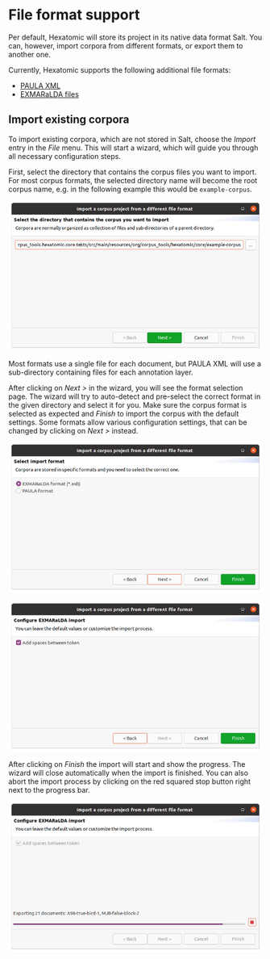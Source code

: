 # File format support

Per default, Hexatomic will store its project in its native data format Salt.
You can, however, import corpora from different formats, or export them to another one.

Currently, Hexatomic supports the following additional file formats:

- [PAULA XML](https://github.com/korpling/paula-xml)
- [EXMARaLDA files](https://exmaralda.org)

## Import existing corpora

To import existing corpora, which are not stored in Salt, choose the *Import* entry in the *File* menu.
This will start a wizard, which will guide you through all necessary configuration steps.

First, select the directory that contains the corpus files you want to import.
For most corpus formats, the selected directory name will become the root corpus name, e.g. in the following example this would be `example-corpus`.

![Import directory selection with the last directory name `example-corpus`](import-select-directory.png)

Most formats use a single file for each document, but PAULA XML will use a sub-directory containing files for each annotation layer.

After clicking on *Next >* in the wizard, you will see the format selection page.
The wizard will try to auto-detect and pre-select the correct format in the given directory and select it for you.
Make sure the corpus format is selected as expected and *Finish* to import the corpus with the default settings.
Some formats allow various configuration settings, that can be changed by clicking on *Next >* instead.

![Format selection wizard step](import-format-selection.png)

![Format settings wizard step](import-format-settings.png)

After clicking on *Finish* the import will start and show the progress.
The wizard will close automatically when the import is finished.
You can also abort the import process by clicking on the red squared stop button right next to the progress bar.

![Import progress and cancel button](import-progress.png)